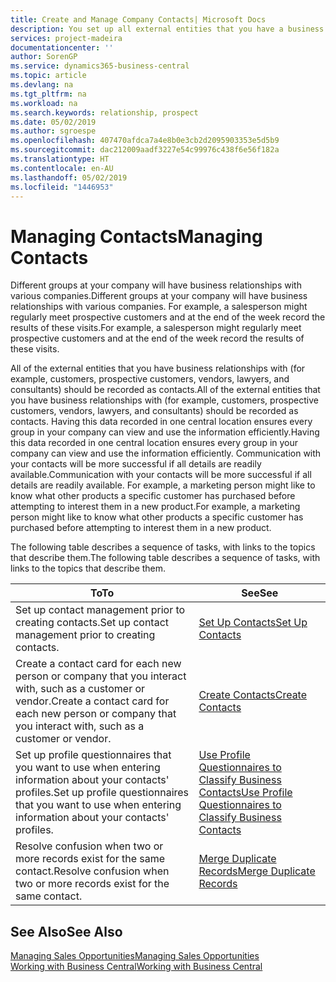 ```yaml
---
title: Create and Manage Company Contacts| Microsoft Docs
description: You set up all external entities that you have a business relationship with (such as prospects, customers, vendors, and consultants) as contacts.
services: project-madeira
documentationcenter: ''
author: SorenGP
ms.service: dynamics365-business-central
ms.topic: article
ms.devlang: na
ms.tgt_pltfrm: na
ms.workload: na
ms.search.keywords: relationship, prospect
ms.date: 05/02/2019
ms.author: sgroespe
ms.openlocfilehash: 407470afdca7a4e8b0e3cb2d2095903353e5d5b9
ms.sourcegitcommit: dac212009aadf3227e54c99976c438f6e56f182a
ms.translationtype: HT
ms.contentlocale: en-AU
ms.lasthandoff: 05/02/2019
ms.locfileid: "1446953"
---
```

# <a name="managing-contacts"></a><span data-ttu-id="f10b5-103">Managing Contacts</span><span class="sxs-lookup"><span data-stu-id="f10b5-103">Managing Contacts</span></span>
<span data-ttu-id="f10b5-104">Different groups at your company will have business relationships with various companies.</span><span class="sxs-lookup"><span data-stu-id="f10b5-104">Different groups at your company will have business relationships with various companies.</span></span> <span data-ttu-id="f10b5-105">For example, a salesperson might regularly meet prospective customers and at the end of the week record the results of these visits.</span><span class="sxs-lookup"><span data-stu-id="f10b5-105">For example, a salesperson might regularly meet prospective customers and at the end of the week record the results of these visits.</span></span>

<span data-ttu-id="f10b5-106">All of the external entities that you have business relationships with (for example, customers, prospective customers, vendors, lawyers, and consultants) should be recorded as contacts.</span><span class="sxs-lookup"><span data-stu-id="f10b5-106">All of the external entities that you have business relationships with (for example, customers, prospective customers, vendors, lawyers, and consultants) should be recorded as contacts.</span></span> <span data-ttu-id="f10b5-107">Having this data recorded in one central location ensures every group in your company can view and use the information efficiently.</span><span class="sxs-lookup"><span data-stu-id="f10b5-107">Having this data recorded in one central location ensures every group in your company can view and use the information efficiently.</span></span> <span data-ttu-id="f10b5-108">Communication with your contacts will be more successful if all details are readily available.</span><span class="sxs-lookup"><span data-stu-id="f10b5-108">Communication with your contacts will be more successful if all details are readily available.</span></span> <span data-ttu-id="f10b5-109">For example, a marketing person might like to know what other products a specific customer has purchased before attempting to interest them in a new product.</span><span class="sxs-lookup"><span data-stu-id="f10b5-109">For example, a marketing person might like to know what other products a specific customer has purchased before attempting to interest them in a new product.</span></span>

<span data-ttu-id="f10b5-110">The following table describes a sequence of tasks, with links to the topics that describe them.</span><span class="sxs-lookup"><span data-stu-id="f10b5-110">The following table describes a sequence of tasks, with links to the topics that describe them.</span></span>

| <span data-ttu-id="f10b5-111">To</span><span class="sxs-lookup"><span data-stu-id="f10b5-111">To</span></span> | <span data-ttu-id="f10b5-112">See</span><span class="sxs-lookup"><span data-stu-id="f10b5-112">See</span></span> |
| --- | --- |
| <span data-ttu-id="f10b5-113">Set up contact management prior to creating contacts.</span><span class="sxs-lookup"><span data-stu-id="f10b5-113">Set up contact management prior to creating contacts.</span></span> |[<span data-ttu-id="f10b5-114">Set Up Contacts</span><span class="sxs-lookup"><span data-stu-id="f10b5-114">Set Up Contacts</span></span>](marketing-setup-contacts.md) |
| <span data-ttu-id="f10b5-115">Create a contact card for each new person or company that you interact with, such as a customer or vendor.</span><span class="sxs-lookup"><span data-stu-id="f10b5-115">Create a contact card for each new person or company that you interact with, such as a customer or vendor.</span></span> |[<span data-ttu-id="f10b5-116">Create Contacts</span><span class="sxs-lookup"><span data-stu-id="f10b5-116">Create Contacts</span></span>](marketing-create-contact-companies.md) |
|<span data-ttu-id="f10b5-117">Set up profile questionnaires that you want to use when entering information about your contacts' profiles.</span><span class="sxs-lookup"><span data-stu-id="f10b5-117">Set up profile questionnaires that you want to use when entering information about your contacts' profiles.</span></span>|[<span data-ttu-id="f10b5-118">Use Profile Questionnaires to Classify Business Contacts</span><span class="sxs-lookup"><span data-stu-id="f10b5-118">Use Profile Questionnaires to Classify Business Contacts</span></span>](marketing-create-contact-profile-questionnaire.md)|
|<span data-ttu-id="f10b5-119">Resolve confusion when two or more records exist for the same contact.</span><span class="sxs-lookup"><span data-stu-id="f10b5-119">Resolve confusion when two or more records exist for the same contact.</span></span>|[<span data-ttu-id="f10b5-120">Merge Duplicate Records</span><span class="sxs-lookup"><span data-stu-id="f10b5-120">Merge Duplicate Records</span></span>](sales-how-merge-duplicate-records.md)|

## <a name="see-also"></a><span data-ttu-id="f10b5-121">See Also</span><span class="sxs-lookup"><span data-stu-id="f10b5-121">See Also</span></span>
[<span data-ttu-id="f10b5-122">Managing Sales Opportunities</span><span class="sxs-lookup"><span data-stu-id="f10b5-122">Managing Sales Opportunities</span></span>](marketing-manage-sales-opportunities.md)  
[<span data-ttu-id="f10b5-123">Working with Business Central</span><span class="sxs-lookup"><span data-stu-id="f10b5-123">Working with Business Central</span></span>](ui-work-product.md)  
